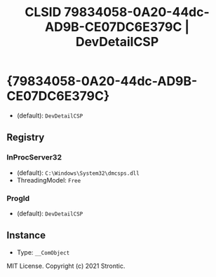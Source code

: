 ﻿---
title: "CLSID 79834058-0A20-44dc-AD9B-CE07DC6E379C | DevDetailCSP"
excerpt: What is COM-Object CLSID 79834058-0A20-44dc-AD9B-CE07DC6E379C?
---

# {79834058-0A20-44dc-AD9B-CE07DC6E379C}

* (default): `DevDetailCSP`

## Registry


### InProcServer32

* (default): `C:\Windows\System32\dmcsps.dll`
* ThreadingModel: `Free`

### ProgId

* (default): `DevDetailCSP`

## Instance

* Type: `__ComObject`

MIT License. Copyright (c) 2021 Strontic.


